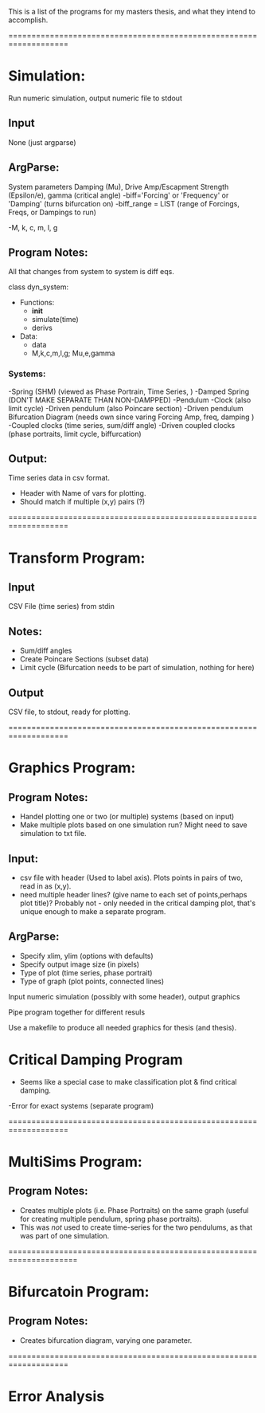 This is a list of the programs for my masters thesis, and what they intend to accomplish.

===================================================================

# Simulation:
Run numeric simulation, output numeric file to stdout

## Input
None (just argparse)

## ArgParse:

System parameters 
Damping (Mu), Drive Amp/Escapment Strength (Epsilon/e), gamma (critical angle)
-biff='Forcing' or 'Frequency' or 'Damping' (turns bifurcation on)
-biff_range = LIST (range of Forcings, Freqs, or Dampings to run)

-M, k, c, m, l, g

## Program Notes:

All that changes from system to system is diff eqs.

class dyn_system:
* Functions:
	* __init__
	* simulate(time)
	* derivs
* Data:
	* data
	* M,k,c,m,l,g; Mu,e,gamma


### Systems:
-Spring (SHM) (viewed as Phase Portrain, Time Series, )
	-Damped Spring (DON'T MAKE SEPARATE THAN NON-DAMPPED)
-Pendulum
-Clock (also limit cycle)
-Driven pendulum (also Poincare section)
-Driven pendulum Bifurcation Diagram (needs own since varing Forcing Amp, freq, damping )
-Coupled clocks (time series, sum/diff angle)
-Driven coupled clocks (phase portraits, limit cycle, biffurcation)

## Output:

Time series data in csv format.
* Header with Name of vars for plotting.  
* Should match if multiple (x,y) pairs (?)

===================================================================

# Transform Program:

## Input
CSV File (time series) from stdin
## Notes:

* Sum/diff angles
* Create Poincare Sections (subset data)
* Limit cycle
(Bifurcation needs to be part of simulation, nothing for here)

## Output
CSV file, to stdout, ready for plotting.

===================================================================

# Graphics Program:

## Program Notes:

* Handel plotting one or two (or multiple) systems (based on input)
* Make multiple plots based on one simulation run?  Might need to save \
simulation to txt file.


## Input:

* csv file with header (Used to label axis).  Plots points in pairs of two, read in as (x,y).
* need multiple header lines? (give name to each set of points,perhaps plot title)?
Probably not - only needed in the critical damping plot, that's unique enough to make a separate program.


## ArgParse:

* Specify xlim, ylim (options with defaults)
* Specify output image size (in pixels)
* Type of plot (time series, phase portrait)
* Type of graph (plot points, connected lines)

Input numeric simulation (possibly with some header), output graphics

Pipe program together for different resuls

Use a makefile to produce all needed graphics for thesis (and thesis).

# Critical Damping Program
* Seems like a special case to make classification plot & find critical damping.

-Error for exact systems (separate program)

===================================================================

# MultiSims Program:

## Program Notes:

* Creates multiple plots (i.e. Phase Portraits) on the same graph (useful for creating multiple pendulum, spring phase portraits).
* This was *not* used to create time-series for the two pendulums, as that was part of one simulation.


=====================================================================

# Bifurcatoin Program:

## Program Notes:

* Creates bifurcation diagram, varying one parameter.

===================================================================

# Error Analysis